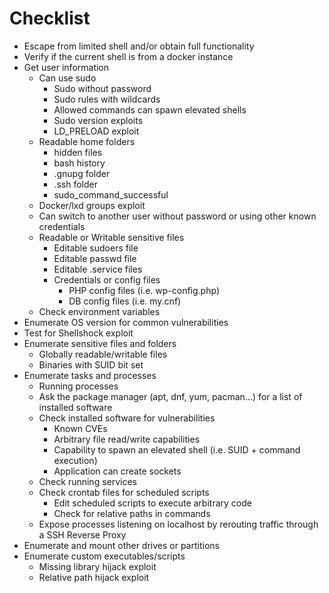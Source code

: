 # Checklist

* Escape from limited shell and/or obtain full functionality
* Verify if the current shell is from a docker instance
* Get user information
  * Can use sudo
    * Sudo without password
    * Sudo rules with wildcards
    * Allowed commands can spawn elevated shells
    * Sudo version exploits
    * LD\_PRELOAD exploit
  * Readable home folders
    * hidden files
    * bash history
    * .gnupg folder
    * .ssh folder
    * sudo\_command\_successful
  * Docker/lxd groups exploit
  * Can switch to another user without password or using other known credentials
  * Readable or Writable sensitive files
    * Editable sudoers file
    * Editable passwd file
    * Editable .service files
    * Credentials or config files
      * PHP config files (i.e. wp-config.php)
      * DB config files (i.e. my.cnf)
  * Check environment variables
* Enumerate OS version for common vulnerabilities
* Test for Shellshock exploit
* Enumerate sensitive files and folders
  * Globally readable/writable files
  * Binaries with SUID bit set
* Enumerate tasks and processes
  * Running processes
  * Ask the package manager (apt, dnf, yum, pacman...) for a list of installed software&#x20;
  * Check installed software for vulnerabilities
    * Known CVEs
    * Arbitrary file read/write capabilities
    * Capability to spawn an elevated shell (i.e. SUID + command execution)
    * Application can create sockets
  * Check running services
  * Check crontab files for scheduled scripts
    * Edit scheduled scripts to execute arbitrary code
    * Check for relative paths in commands
  * Expose processes listening on localhost by rerouting traffic through a SSH Reverse Proxy
* Enumerate and mount other drives or partitions
* Enumerate custom executables/scripts
  * Missing library hijack exploit
  * Relative path hijack exploit
